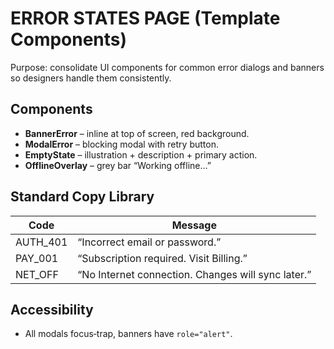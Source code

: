 # ERROR STATES PAGE (Template Components)

Purpose: consolidate UI components for common error dialogs and banners so designers handle them consistently.

## Components
* **BannerError** – inline at top of screen, red background.
* **ModalError** – blocking modal with retry button.
* **EmptyState** – illustration + description + primary action.
* **OfflineOverlay** – grey bar “Working offline…”

## Standard Copy Library
| Code | Message |
|------|---------|
| AUTH_401 | “Incorrect email or password.” |
| PAY_001 | “Subscription required. Visit Billing.” |
| NET_OFF | “No Internet connection. Changes will sync later.” |

## Accessibility
* All modals focus‑trap, banners have `role="alert"`.
